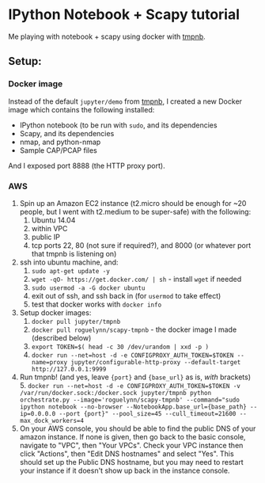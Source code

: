 # IPython Notebook + Scapy tutorial

Me playing with notebook + scapy using docker with [tmpnb](https://github.com/jupyter/tmpnb).

## Setup:

### Docker image

Instead of the default `jupyter/demo` from [tmpnb](https://github.com/jupyter/tmpnb), I created a new Docker image which contains the following installed:
* IPython notebook (to be run with `sudo`, and its dependencies
* Scapy, and its dependencies
* nmap, and python-nmap
* Sample CAP/PCAP files

And I exposed port 8888 (the HTTP proxy port).

### AWS

1. Spin up an Amazon EC2 instance (t2.micro should be enough for ~20 people, but I went with t2.medium to be super-safe) with the following:
    1. Ubuntu 14.04
    2. within VPC
    3. public IP
    4. tcp ports 22, 80 (not sure if required?), and 8000 (or whatever port that tmpnb is listening on)
2. ssh into ubuntu machine, and:
    1. `sudo apt-get update -y`
    2. `wget -qO- https://get.docker.com/ | sh`  - install `wget` if needed
    3. `sudo usermod -a -G docker ubuntu`
    4. exit out of ssh, and ssh back in (for `usermod` to take effect)
    5. test that docker works with `docker info`
3. Setup docker images:
    1. `docker pull jupyter/tmpnb`
    2. `docker pull roguelynn/scapy-tmpnb`  - the docker image I made (described below)
    3. `export TOKEN=$( head -c 30 /dev/urandom | xxd -p )`
    4. `docker run --net=host -d -e CONFIGPROXY_AUTH_TOKEN=$TOKEN --name=proxy jupyter/configurable-http-proxy --default-target http://127.0.0.1:9999`
4. Run tmpnb! (and yes, leave `{port}` and `{base_url}` as is, *with* brackets)
    5. `docker run --net=host -d -e CONFIGPROXY_AUTH_TOKEN=$TOKEN -v /var/run/docker.sock:/docker.sock jupyter/tmpnb python orchestrate.py --image='roguelynn/scapy-tmpnb' --command="sudo ipython notebook --no-browser --NotebookApp.base_url={base_path} --ip=0.0.0.0 --port {port}" --pool_size=45 --cull_timeout=21600 --max_dock_workers=4`
5. On your AWS console, you should be able to find the public DNS of your amazon instance.  If none is given, then go back to the basic console, navigate to "VPC", then "Your VPCs". Check your VPC instance then click "Actions", then "Edit DNS hostnames" and select "Yes".  This should set up the Public DNS hostname, but you may need to restart your instance if it doesn't show up back in the instance console.
